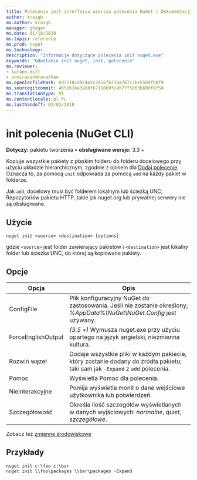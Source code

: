 ```yaml
---
title: Polecenie init interfejsu wiersza polecenia NuGet | Dokumentacja firmy Microsoft
author: kraigb
ms.author: kraigb
manager: ghogen
ms.date: 01/18/2018
ms.topic: reference
ms.prod: nuget
ms.technology: 
description: "Informacje dotyczące polecenia init nuget.exe"
keywords: "Odwołanie init nuget, init, polecenie"
ms.reviewer:
- karann-msft
- unniravindranathan
ms.openlocfilehash: 6d7710cd024e2c2956fb73aa767c3be55b9fb0f9
ms.sourcegitcommit: 4651b16a3a08f6711669fc4577f5d63b600f8f58
ms.translationtype: MT
ms.contentlocale: pl-PL
ms.lasthandoff: 02/02/2018
---
```

# <a name="init-command-nuget-cli"></a>init polecenia (NuGet CLI)

**Dotyczy:** pakietu tworzenia &bullet; **obsługiwane wersje:** 3.3 +

Kopiuje wszystkie pakiety z płaskim folderu do folderu docelowego przy użyciu układzie hierarchicznym, zgodnie z opisem dla [Dodaj polecenie](cli-ref-add.md). Oznacza to, za pomocą `init` odpowiada za pomocą `add` na każdy pakiet w folderze.

Jak `add`, docelowy musi być folderem lokalnym lub ścieżką UNC; Repozytoriów pakietu HTTP, takie jak nuget.org lub prywatnej serwery nie są obsługiwane.

## <a name="usage"></a>Użycie

```cli
nuget init <source> <destination> [options]
```

gdzie `<source>` jest folder zawierający pakietów i `<destination>` jest lokalny folder lub ścieżka UNC, do której są kopiowane pakiety.

## <a name="options"></a>Opcje

| Opcja | Opis |
| --- | --- |
| ConfigFile | Plik konfiguracyjny NuGet do zastosowania. Jeśli nie zostanie określony, *%AppData%\NuGet\NuGet.Config* jest używany. |
| ForceEnglishOutput | *(3.5 +)* Wymusza nuget.exe przy użyciu opartego na język angielski, niezmienna kultura. |
| Rozwiń węzeł | Dodaje wszystkie pliki w każdym pakiecie, który zostanie dodany do źródła pakietu; taki sam jak `-Expand` z `add` polecenia. |
| Pomoc | Wyświetla Pomoc dla polecenia. |
| Nieinterakcyjne | Pomija wyświetla monit o dane wejściowe użytkownika lub potwierdzeń. |
| Szczegółowość | Określa ilość szczegółów wyświetlanych w danych wyjściowych: *normalne*, *quiet*, *szczegółowe*. |

Zobacz też [zmienne środowiskowe](cli-ref-environment-variables.md)

## <a name="examples"></a>Przykłady

```cli
nuget init c:\foo c:\bar
nuget init \\foo\packages \\bar\packages -Expand
```
